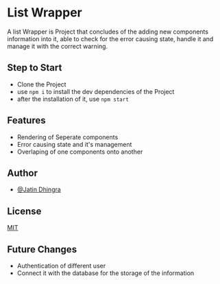 
# List Wrapper

A list Wrapper is Project that concludes of the adding new components information into it, able to check for the error causing state, handle it and manage it with the correct warning.
## Step to Start 

 - Clone the Project
 - use `npm i` to install the dev dependencies of the Project
 - after the installation of it, use `npm start`
 


## Features

- Rendering of Seperate components
- Error causing state and it's management
- Overlaping of one components onto another



## Author

- [@Jatin Dhingra](https://github.com/jatin-dhingra)


## License

[MIT](https://choosealicense.com/licenses/mit/)


## Future Changes

- Authentication of different user
- Connect it with the database for the storage of the information

